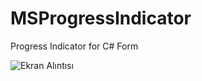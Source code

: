 # MSProgressIndicator
Progress Indicator for C# Form

![Ekran Alıntısı](https://github.com/milano88works/MSProgressIndicator/assets/102877913/7b5b179f-e3ad-4327-9979-f68d6b575816)
